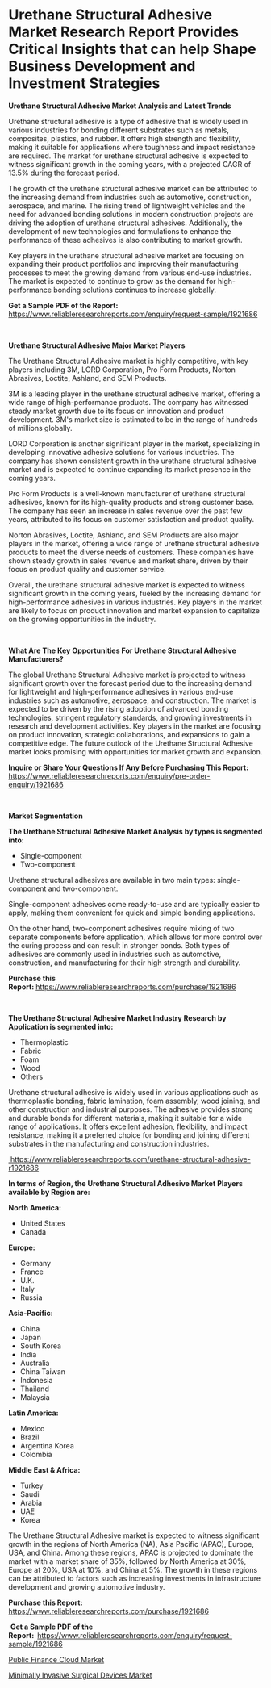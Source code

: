 <p><h1>Urethane Structural Adhesive Market Research Report Provides Critical Insights that can help Shape Business Development and Investment Strategies</h1></p><p><strong>Urethane Structural Adhesive Market Analysis and Latest Trends</strong></p>
<p><p>Urethane structural adhesive is a type of adhesive that is widely used in various industries for bonding different substrates such as metals, composites, plastics, and rubber. It offers high strength and flexibility, making it suitable for applications where toughness and impact resistance are required. The market for urethane structural adhesive is expected to witness significant growth in the coming years, with a projected CAGR of 13.5% during the forecast period.</p><p>The growth of the urethane structural adhesive market can be attributed to the increasing demand from industries such as automotive, construction, aerospace, and marine. The rising trend of lightweight vehicles and the need for advanced bonding solutions in modern construction projects are driving the adoption of urethane structural adhesives. Additionally, the development of new technologies and formulations to enhance the performance of these adhesives is also contributing to market growth.</p><p>Key players in the urethane structural adhesive market are focusing on expanding their product portfolios and improving their manufacturing processes to meet the growing demand from various end-use industries. The market is expected to continue to grow as the demand for high-performance bonding solutions continues to increase globally.</p></p>
<p><strong>Get a Sample PDF of the Report:&nbsp;</strong> <a href="https://www.reliableresearchreports.com/enquiry/request-sample/1921686">https://www.reliableresearchreports.com/enquiry/request-sample/1921686</a></p>
<p>&nbsp;</p>
<p><strong>Urethane Structural Adhesive Major Market Players</strong></p>
<p><p>The Urethane Structural Adhesive market is highly competitive, with key players including 3M, LORD Corporation, Pro Form Products, Norton Abrasives, Loctite, Ashland, and SEM Products. </p><p>3M is a leading player in the urethane structural adhesive market, offering a wide range of high-performance products. The company has witnessed steady market growth due to its focus on innovation and product development. 3M's market size is estimated to be in the range of hundreds of millions globally.</p><p>LORD Corporation is another significant player in the market, specializing in developing innovative adhesive solutions for various industries. The company has shown consistent growth in the urethane structural adhesive market and is expected to continue expanding its market presence in the coming years.</p><p>Pro Form Products is a well-known manufacturer of urethane structural adhesives, known for its high-quality products and strong customer base. The company has seen an increase in sales revenue over the past few years, attributed to its focus on customer satisfaction and product quality.</p><p>Norton Abrasives, Loctite, Ashland, and SEM Products are also major players in the market, offering a wide range of urethane structural adhesive products to meet the diverse needs of customers. These companies have shown steady growth in sales revenue and market share, driven by their focus on product quality and customer service.</p><p>Overall, the urethane structural adhesive market is expected to witness significant growth in the coming years, fueled by the increasing demand for high-performance adhesives in various industries. Key players in the market are likely to focus on product innovation and market expansion to capitalize on the growing opportunities in the industry.</p></p>
<p>&nbsp;</p>
<p><strong>What Are The Key Opportunities For Urethane Structural Adhesive Manufacturers?</strong></p>
<p><p>The global Urethane Structural Adhesive market is projected to witness significant growth over the forecast period due to the increasing demand for lightweight and high-performance adhesives in various end-use industries such as automotive, aerospace, and construction. The market is expected to be driven by the rising adoption of advanced bonding technologies, stringent regulatory standards, and growing investments in research and development activities. Key players in the market are focusing on product innovation, strategic collaborations, and expansions to gain a competitive edge. The future outlook of the Urethane Structural Adhesive market looks promising with opportunities for market growth and expansion.</p></p>
<p><strong>Inquire or Share Your Questions If Any Before Purchasing This Report:</strong> <a href="https://www.reliableresearchreports.com/enquiry/pre-order-enquiry/1921686">https://www.reliableresearchreports.com/enquiry/pre-order-enquiry/1921686</a></p>
<p>&nbsp;</p>
<p><strong>Market Segmentation</strong></p>
<p><strong>The Urethane Structural Adhesive Market Analysis by types is segmented into:</strong></p>
<p><ul><li>Single-component</li><li>Two-component</li></ul></p>
<p><p>Urethane structural adhesives are available in two main types: single-component and two-component. </p><p>Single-component adhesives come ready-to-use and are typically easier to apply, making them convenient for quick and simple bonding applications. </p><p>On the other hand, two-component adhesives require mixing of two separate components before application, which allows for more control over the curing process and can result in stronger bonds. Both types of adhesives are commonly used in industries such as automotive, construction, and manufacturing for their high strength and durability.</p></p>
<p><strong>Purchase this Report:&nbsp;</strong><a href="https://www.reliableresearchreports.com/purchase/1921686">https://www.reliableresearchreports.com/purchase/1921686</a></p>
<p>&nbsp;</p>
<p><strong>The Urethane Structural Adhesive Market Industry Research by Application is segmented into:</strong></p>
<p><ul><li>Thermoplastic</li><li>Fabric</li><li>Foam</li><li>Wood</li><li>Others</li></ul></p>
<p><p>Urethane structural adhesive is widely used in various applications such as thermoplastic bonding, fabric lamination, foam assembly, wood joining, and other construction and industrial purposes. The adhesive provides strong and durable bonds for different materials, making it suitable for a wide range of applications. It offers excellent adhesion, flexibility, and impact resistance, making it a preferred choice for bonding and joining different substrates in the manufacturing and construction industries.</p></p>
<p><a href="https://www.reliableresearchreports.com/urethane-structural-adhesive-r1921686">&nbsp;https://www.reliableresearchreports.com/urethane-structural-adhesive-r1921686</a></p>
<p><strong>In terms of Region, the Urethane Structural Adhesive Market Players available by Region are:</strong></p>
<p>
    <p> <strong> North America: </strong>
        <ul>
            <li>United States</li>
            <li>Canada</li>
        </ul>
        </p> 
    <p> <strong> Europe: </strong>
        <ul>
            <li>Germany</li>
            <li>France</li>
            <li>U.K.</li>
            <li>Italy</li>
            <li>Russia</li>
        </ul>
        </p> 
    <p> <strong> Asia-Pacific: </strong>
        <ul>
            <li>China</li>
            <li>Japan</li>
            <li>South Korea</li>
            <li>India</li>
            <li>Australia</li>
            <li>China Taiwan</li>
            <li>Indonesia</li>
            <li>Thailand</li>
            <li>Malaysia</li>
        </ul>
        </p> 
    <p> <strong> Latin America: </strong>
        <ul>
            <li>Mexico</li>
            <li>Brazil</li>
            <li>Argentina Korea</li>
            <li>Colombia</li>
        </ul>
        </p> 
    <p> <strong> Middle East & Africa: </strong>
        <ul>
            <li>Turkey</li>
            <li>Saudi</li>
            <li>Arabia</li>
            <li>UAE</li>
            <li>Korea</li>
        </ul>
    </p>
    </p>
<p><p>The Urethane Structural Adhesive market is expected to witness significant growth in the regions of North America (NA), Asia Pacific (APAC), Europe, USA, and China. Among these regions, APAC is projected to dominate the market with a market share of 35%, followed by North America at 30%, Europe at 20%, USA at 10%, and China at 5%. The growth in these regions can be attributed to factors such as increasing investments in infrastructure development and growing automotive industry.</p></p>
<p><strong>Purchase this Report: </strong><a href="https://www.reliableresearchreports.com/purchase/1921686">https://www.reliableresearchreports.com/purchase/1921686</a></p>
<p>&nbsp;<strong>Get a Sample PDF of the Report:&nbsp;&nbsp;</strong><a href="https://www.reliableresearchreports.com/enquiry/request-sample/1921686">https://www.reliableresearchreports.com/enquiry/request-sample/1921686</a></p>
<p><strong></strong></p>
<p><p><a href="https://github.com/joannesouthgate/Market-Research-Report-List-4/blob/main/public-finance-cloud-market.md">Public Finance Cloud Market</a></p><p><a href="https://view.publitas.com/reportprime-1/global-minimally-invasive-surgical-devices-market-trends-insights-into-growth-opportunities-and-challenges-forecasted-from-2024-to-2031/">Minimally Invasive Surgical Devices Market</a></p></p>
